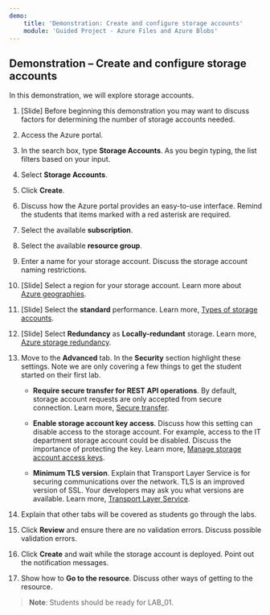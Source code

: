 ```yaml
---
demo:
    title: 'Demonstration: Create and configure storage accounts'
    module: 'Guided Project - Azure Files and Azure Blobs'
---
```

## Demonstration – Create and configure storage accounts 

In this demonstration, we will explore storage accounts.

1. [Slide] Before beginning this demonstration you may want to discuss factors for determining the number of storage accounts needed. 

1. Access the Azure portal.

1. In the search box, type **Storage Accounts**. As you begin typing, the list filters based on your input.

1. Select **Storage Accounts**.

1. Click **Create**.

1. Discuss how the Azure portal provides an easy-to-use interface. Remind the students that items marked with a red asterisk are required.

1. Select the available **subscription**.

1. Select the available **resource group**.

1. Enter a name for your storage account. Discuss the storage account naming restrictions.

1. [Slide] Select a region for your storage account. Learn more about [Azure geographies](https://azure.microsoft.com/explore/global-infrastructure/geographies/).

1. [Slide] Select the **standard** performance. Learn more, [Types of storage accounts](https://learn.microsoft.com/azure/storage/common/storage-account-overview).

1. [Slide] Select **Redundancy** as **Locally-redundant** storage. Learn more, [Azure storage redundancy](https://docs.microsoft.com/azure/storage/common/storage-redundancy).

1. Move to the **Advanced** tab. In the **Security** section highlight these settings. Note we are only covering a few things to get the student started on their first lab. 

    - **Require secure transfer for REST API operations**. By default, storage account requests are only accepted from secure connection. Learn more, [Secure transfer](https://learn.microsoft.com/azure/storage/common/storage-require-secure-transfer).

    - **Enable storage account key access**. Discuss how this setting can disable access to the storage account. For example, access to the IT department storage account could be disabled. Discuss the importance of protecting the key. Learn more, [Manage storage account access keys](https://learn.microsoft.com/azure/storage/common/storage-account-keys-manage?tabs=azure-portal).

    - **Minimum TLS version**. Explain that Transport Layer Service is for securing communications over the network. TLS is an improved version of SSL. Your developers may ask you what versions are available. Learn more, [Transport Layer Service](https://learn.microsoft.com/azure/storage/common/transport-layer-security-configure-minimum-version).

1. Explain that other tabs will be covered as students go through the labs.

1. Click **Review** and ensure there are no validation errors. Discuss possible validation errors. 

1. Click **Create** and wait while the storage account is deployed. Point out the notification messages.

1. Show how to **Go to the resource**. Discuss other ways of getting to the resource.

>**Note**: Students should be ready for LAB_01.
